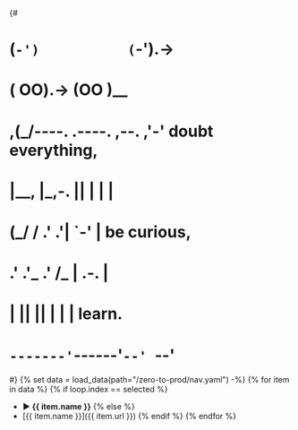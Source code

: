 {#
#   (`-')           (`-').->
#   ( OO).->        (OO )__
# ,(_/----. .----. ,--. ,'-' doubt everything,
# |__,    |\_,-.  ||  | |  |
#  (_/   /    .' .'|  `-'  | be curious,
#  .'  .'_  .'  /_ |  .-.  |
# |       ||      ||  | |  | learn.
# `-------'`------'`--' `--'
#}
{% set data = load_data(path="/zero-to-prod/nav.yaml") -%}
{% for item in data %}
{% if loop.index == selected %}
* **▶ {{ item.name }}**
{% else %}
* [{{ item.name }}]({{ item.url }})
{% endif %}
{% endfor %}